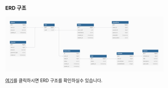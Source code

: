 ### ERD 구조
![img_1.png](ERD.png)



[여기](https://dbdiagram.io/d/670557abfb079c7ebdc34500)를 클릭하시면 ERD 구조를 확인하실수 있습니다.